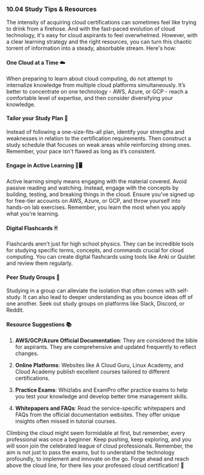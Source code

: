 ### 10.04 Study Tips & Resources 

The intensity of acquiring cloud certifications can sometimes feel like trying to drink from a firehose. And with the fast-paced evolution of cloud technology, it's easy for cloud aspirants to feel overwhelmed. However, with a clear learning strategy and the right resources, you can turn this chaotic torrent of information into a steady, absorbable stream. Here's how:

#### One Cloud at a Time ☁️

When preparing to learn about cloud computing, do not attempt to internalize knowledge from multiple cloud platforms simultaneously. It’s better to concentrate on one technology - AWS, Azure, or GCP - reach a comfortable level of expertise, and then consider diversifying your knowledge.

#### Tailor your Study Plan 📝 

Instead of following a one-size-fits-all plan, identify your strengths and weaknesses in relation to the certification requirements. Then construct a study schedule that focuses on weak areas while reinforcing strong ones. Remember, your pace isn't flawed as long as it’s consistent.

#### Engage in Active Learning 🔨🖥️ 

Active learning simply means engaging with the material covered. Avoid passive reading and watching. Instead, engage with the concepts by building, testing, and breaking things in the cloud. Ensure you've signed up for free-tier accounts on AWS, Azure, or GCP, and throw yourself into hands-on lab exercises. Remember, you learn the most when you apply what you're learning. 

#### Digital Flashcards 🃏 

Flashcards aren't just for high school physics. They can be incredible tools for studying specific terms, concepts, and commands crucial for cloud computing. You can create digital flashcards using tools like Anki or Quizlet and review them regularly.

#### Peer Study Groups 💬

Studying in a group can alleviate the isolation that often comes with self-study. It can also lead to deeper understanding as you bounce ideas off of one another. Seek out study groups on platforms like Slack, Discord, or Reddit.

#### Resource Suggestions 📚

1. **AWS/GCP/Azure Official Documentation**: They are considered the bible for aspirants. They are comprehensive and updated frequently to reflect changes.

2. **Online Platforms**: Websites like A Cloud Guru, Linux Academy, and Cloud Academy publish excellent courses tailored to different certifications.

3. **Practice Exams**: Whizlabs and ExamPro offer practice exams to help you test your knowledge and develop better time management skills.

4. **Whitepapers and FAQs**: Read the service-specific whitepapers and FAQs from the official documentation websites. They offer unique insights often missed in tutorial courses.

Climbing the cloud might seem formidable at first, but remember, every professional was once a beginner. Keep pushing, keep exploring, and you will soon join the celebrated league of cloud professionals. Remember, the aim is not just to pass the exams, but to understand the technology profoundly, to implement and innovate on the go. Forge ahead and reach above the cloud line, for there lies your professed cloud certification! 🚀